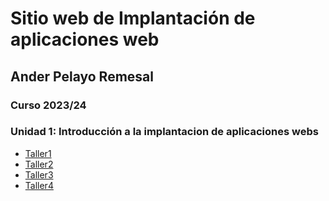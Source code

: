# Sitio web de Implantación de aplicaciones web
## Ander Pelayo Remesal
### Curso 2023/24
### Unidad 1: Introducción a la implantacion de aplicaciones webs

- [Taller1](unidad1/taller1.md)
- [Taller2](unidad1/taller2.md)
- [Taller3](unidad1/taller3.md)
- [Taller4](unidad1/taller4.md)
